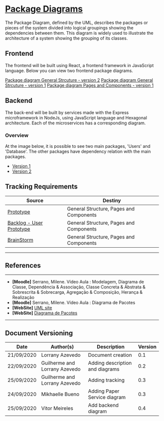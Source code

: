 <span id="dc"></span>
# **<a href="#dc">Package Diagrams</a>**

The Package Diagram, defined by the UML, describes the packages or pieces of the system divided into logical groupings showing the dependencies between them. This diagram is widely used to illustrate the architecture of a system showing the grouping of its classes.

## Frontend

The frontend will be built using React, a frontend framework in JavaScript language. Below you can view two frontend package diagrams.

[Package diagram General Strcuture - version 2](./images/structureV2.png)
[Package diagram General Strcuture - version 1](./images/structure.png)
[Package diagram Pages and Components - version 1](./images/pages_components.png)


## Backend

The back-end will be built by services made with the Express microframework in NodeJs, using JavaScript language and Hexagonal architecture. Each of the microservices has a corresponding diagram.

### Overview

At the image below, it is possible to see two main packages, 'Users' and 'Database'. The other packages have dependency relation with the main packages.

- [Version 1](./images/package_diagram.png)
- [Version 2](./images/package_diagram2.png)

## Tracking Requirements

| Source | Destiny |
|------|-------|
|  [Prototype](../../../base/designSprint/prototype.md) | General Structure, Pages and Components |
| [Backlog - User](../../../base/requirements/modeling/backlogEpics/dataCreation.md) [Prototype](../../../base/designSprint/prototype.md) | General Structure, Pages and Components |
| [BrainStorm](../../../base/requirements/elicitation/brainstorm/)  | General Structure, Pages and Components |


---
## References
---


- **[Moodle]** Serrano, Milene. Vídeo Aula : Modelagem, Diagrama de Classe, Dependência & Associação, Classe Concreta & Abstrata & Sobrescrita & Sobrecarga, Agregação & Composição, Herança & Realização
- **[Moodle]** Serrano, Milene. Vídeo Aula : Diagrama de Pacotes
- **[WebSite]** <a href="https://www.uml-diagrams.org/package-diagrams-overview.html">UML site</a>
- **[WebSite]** <a href="https://homepages.dcc.ufmg.br/~amendes/GlossarioUML/glossario/conteudo/pacotes/diagrama_de_pacotes.htm">Diagrama de Pacotes</a>


---

## Document Versioning

| Date | Author(s) | Description | Version |
|------|-------|-----------|--------|
| 21/09/2020 | Lorrany Azevedo | Document creation | 0.1 |
| 22/09/2020 | Guilherme and Lorrany Azevedo | Adding description and diagrams | 0.2 |
| 25/09/2020 | Guilherme and Lorrany Azevedo | Adding tracking | 0.3 |
| 24/09/2020 | Mikhaelle Bueno| Adding Paper Service diagram | 0.3 |
| 25/09/2020 | Vitor Meireles | Add backend diagram | 0.4 |
